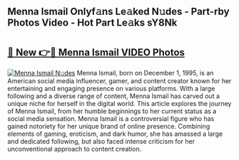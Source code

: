 ## Menna Ismail Onlyf𝚊ns Le𝚊ked N𝚞des - Part-rby Photos Video - Hot Part Le𝚊ks sY8Nk

# <h2><a href="http://ac12879.deff.icu/?id=Menna+Ismail">🔗 New 👉🔴 Menna Ismail VIDEO Photos</a></h2>

[![Menna Ismail N𝚞des](https://i.imgur.com/rIISA9y.gif)](http://ac12879.deff.icu/?id=Menna+Ismail)
Menna Ismail, born on December 1, 1995, is an American social media influencer, gamer, and content creator known for her entertaining and engaging presence on various platforms. With a large following and a diverse range of content, Menna Ismail has carved out a unique niche for herself in the digital world. This article explores the journey of Menna Ismail, from her humble beginnings to her current status as a social media sensation. Menna Ismail is a controversial figure who has gained notoriety for her unique brand of online presence. Combining elements of gaming, eroticism, and dark humor, she has amassed a large and dedicated following, but also faced intense criticism for her unconventional approach to content creation.
